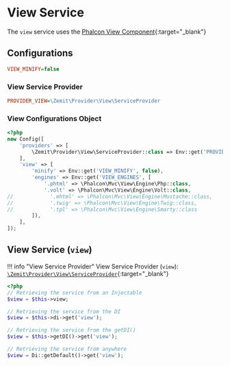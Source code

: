 # View Service

The `view` service uses the [Phalcon View Component](https://docs.phalcon.io/latest/views/){:target="_blank"}

## Configurations

```ini
VIEW_MINIFY=false
```

### View Service Provider

```ini
PROVIDER_VIEW=\Zemit\Provider\View\ServiceProvider
```

### View Configurations Object

```php
<?php
new Config([
    'providers' => [
        \Zemit\Provider\View\ServiceProvider::class => Env::get('PROVIDER_VIEW', \Zemit\Provider\View\ServiceProvider::class),
    ],
    'view' => [
        'minify' => Env::get('VIEW_MINIFY', false),
        'engines' => Env::get('VIEW_ENGINES', [
            '.phtml' => \Phalcon\Mvc\View\Engine\Php::class,
            '.volt' => \Phalcon\Mvc\View\Engine\Volt::class,
//            '.mhtml' => \Phalcon\Mvc\View\Engine\Mustache::class,
//            '.twig' => \Phalcon\Mvc\View\Engine\Twig::class,
//            '.tpl' => \Phalcon\Mvc\View\Engine\Smarty::class
        ]),
    ],
]);
```

## View Service (`view`)

!!! info "View Service Provider"
    View Service Provider (`view`):
    [`\Zemit\Provider\View\ServiceProvider`](https://github.com/zemit-cms/core/blob/master/src/Provider/View/ServiceProvider.php){:target="_blank"}

```php
<?php
// Retrieving the service from an Injectable
$view = $this->view;

// Retrieving the service from the DI
$view = $this->di->get('view');

// Retrieving the service from the getDI()
$view = $this->getDI()->get('view');

// Retrieving the service from anywhere
$view = Di::getDefault()->get('view');
```
